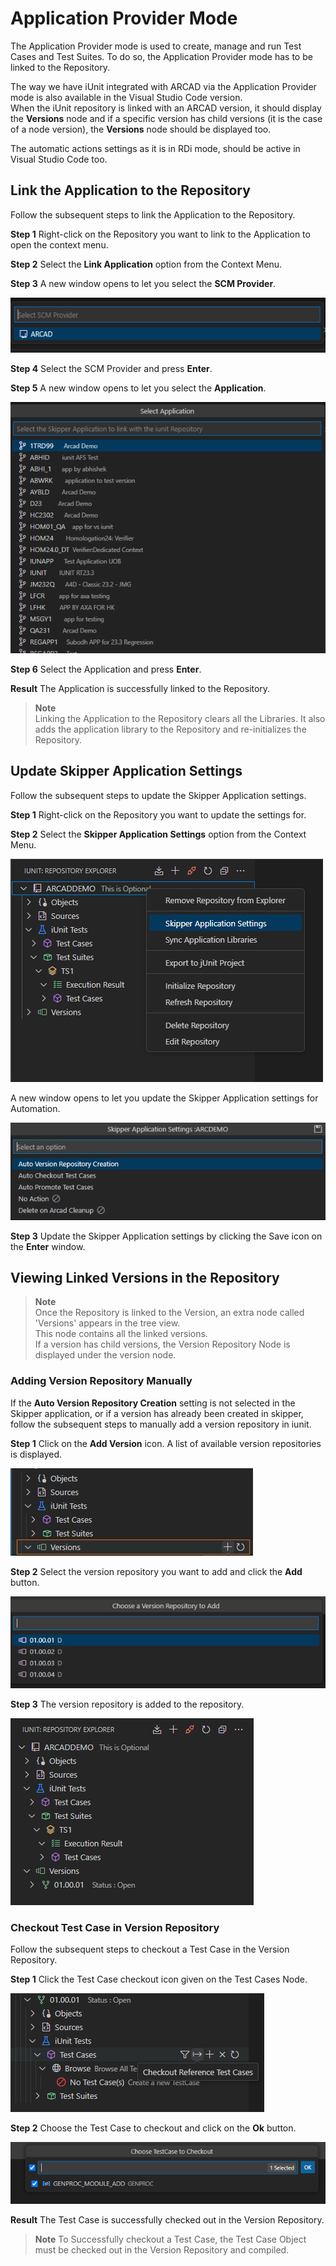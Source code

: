 # Application Provider Mode

The Application Provider mode is used to create, manage and run Test Cases and Test Suites. To do so, the Application Provider mode has to be linked to the Repository.

The way we have iUnit integrated with ARCAD via the Application Provider mode is also available in the Visual Studio Code version.  
When the iUnit repository is linked with an ARCAD version, it should display the **Versions** node and if a specific version has child versions (it is the case of a node version), the **Versions** node should be displayed too.

The automatic actions settings as it is in RDi mode, should be active in Visual Studio Code too.

## Link the Application to the Repository

Follow the subsequent steps to link the Application to the Repository.

**Step 1**   Right-click on the Repository you want to link to the Application to open the context menu.

**Step 2**   Select the **Link Application** option from the Context Menu.

**Step 3**   A new window opens to let you select the **SCM Provider**.

![application-context](./../../media/link-application-window.png)

**Step 4**   Select the SCM Provider and press **Enter**.

**Step 5**   A new window opens to let you select the **Application**.

![application-context](./../../media/choose-application-window-2.png)

**Step 6**   Select the Application and press **Enter**.

**Result**   The Application is successfully linked to the Repository.

> **Note**  
Linking the Application to the Repository clears all the Libraries. It also adds the application library to the Repository and re-initializes the Repository.

## Update Skipper Application Settings

Follow the subsequent steps to update the Skipper Application settings.

**Step 1** Right-click on the Repository you want to update the settings for.

**Step 2** Select the **Skipper Application Settings** option from the Context Menu.

![application-context](./../../media/update-skipper-application-settings-context.png)

A new window opens to let you update the Skipper Application settings for Automation.

![application-context](./../../media/update-skipper-application-settings-window.png)

**Step 3** Update the Skipper Application settings by clicking the Save icon on the **Enter** window.

## Viewing Linked Versions in the Repository

> **Note**  
Once the Repository is linked to the Version, an extra node called 'Versions' appears in the tree view.  
This node contains all the linked versions.  
If a version has child versions, the Version Repository Node is displayed under the version node. 

### Adding Version Repository Manually

If the **Auto Version Repository Creation** setting is not selected in the Skipper application, or if a version has already been created in skipper, follow the subsequent steps to manually add a version repository in iunit.

**Step 1** Click on the **Add Version** icon. A list of available version repositories is displayed.
 
 ![application-context](./../../media/add-version-repository.png)
  
**Step 2** Select the version repository you want to add and click the **Add** button.

![application-context](./../../media/select-version-repository.png)

**Step 3** The version repository is added to the repository.

![application-context](./../../media/version-repository.png)

### Checkout Test Case in Version Repository

Follow the subsequent steps to checkout a Test Case in the Version Repository.

**Step 1** Click the Test Case checkout icon given on the Test Cases Node.

![application-context](./../../media/checkout-test-case.png)

**Step 2** Choose the Test Case to checkout and click on the **Ok** button.

![application-context](./../../media/checkout-test-case-list.png)

**Result** The Test Case is successfully checked out in the Version Repository.

> **Note**
To Successfully checkout a Test Case, the Test Case Object must be checked out in the Version Repository and compiled.